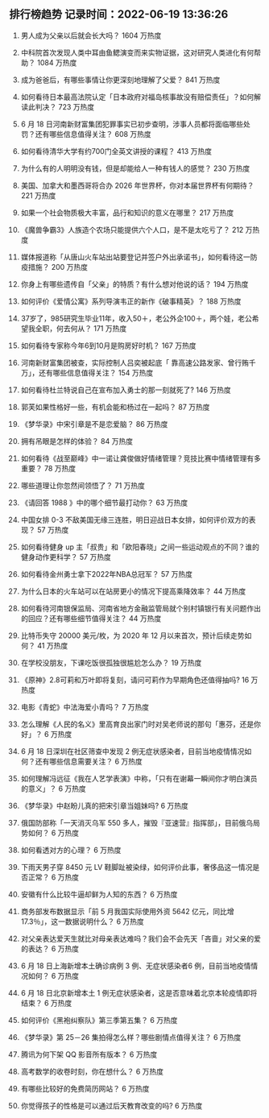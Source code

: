 
## 排行榜趋势 记录时间：2022-06-19 13:36:26
  
  1. 男人成为父亲以后就会长大吗？ 1604 万热度
    
  2. 中科院首次发现人类中耳由鱼鳃演变而来实物证据，这对研究人类进化有何帮助？ 1084 万热度
    
  3. 成为爸爸后，有哪些事情让你更深刻地理解了父爱？ 841 万热度
    
  4. 如何看待日本最高法院认定「日本政府对福岛核事故没有赔偿责任」？如何解读此判决？ 723 万热度
    
  5. 6 月 18 日河南新财富集团犯罪事实已初步查明，涉事人员都将面临哪些处罚？还有哪些信息值得关注？ 608 万热度
    
  6. 如何看待清华大学有约700门全英文讲授的课程？ 413 万热度
    
  7. 为什么有的人明明没有钱，但是却能给人一种有钱人的感觉？ 230 万热度
    
  8. 美国、加拿大和墨西哥将合办 2026 年世界杯，你对本届世界杯有何期待？ 221 万热度
    
  9. 如果一个社会物质极大丰富，品行和知识的意义在哪里？ 217 万热度
    
  10. 《魔兽争霸3》人族造个农场只能提供六个人口，是不是太吃亏了？ 212 万热度
    
  11. 媒体报道称「从唐山火车站出站要登记并签户外出承诺书」，如何看待这一防疫措施？ 200 万热度
    
  12. 你身上有哪些遗传自「父亲」的特质？有什么想对他说的话？ 194 万热度
    
  13. 如何评价《爱情公寓》系列导演韦正的新作《破事精英》？ 188 万热度
    
  14. 37岁了，985研究生毕业11年，收入50＋，老公外企100＋，两个娃，老公希望我全职，何去何从？ 171 万热度
    
  15. 如何看待专家称今年6到10月是购房好时机？ 167 万热度
    
  16. 河南新财富集团被查，实际控制人吕奕被起底「 靠高速公路发家、曾行贿千万」，还有哪些信息值得关注？ 154 万热度
    
  17. 如何看待杜兰特说自己在宣布加入勇士的那一刻就死了? 146 万热度
    
  18. 郭芙如果性格好一些，有机会能和杨过在一起吗？ 87 万热度
    
  19. 《梦华录》中宋引章是不是恋爱脑？ 86 万热度
    
  20. 拥有吊眼是怎样的体验？ 84 万热度
    
  21. 如何看待《战至巅峰》中一诺让龚俊做好情绪管理？竞技比赛中情绪管理有多重要？ 78 万热度
    
  22. 哪些道理让你忽然间领悟了？ 71 万热度
    
  23. 《请回答 1988 》中的哪个细节最打动你？ 63 万热度
    
  24. 中国女排 0-3 不敌美国无缘三连胜，明日迎战日本女排，如何评价双方的表现？ 57 万热度
    
  25. 如何看待健身 up 主「叔贵」和「欧阳春晓」之间一些运动观点的不同？谁的健身动作更科学？ 57 万热度
    
  26. 如何看待金州勇士拿下2022年NBA总冠军？ 57 万热度
    
  27. 为什么日本的火车站可以在站房更小的情况下提高乘降效率？ 44 万热度
    
  28. 如何看待河南银保监局、河南省地方金融监管局就个别村镇银行有关问题作出的回应？还有哪些细节值得关注？ 44 万热度
    
  29. 比特币失守 20000 美元/枚，为 2020 年 12 月以来首次，预计后续走势如何？ 41 万热度
    
  30. 在学校没朋友，下课吃饭很孤独很尴尬怎么办？ 19 万热度
    
  31. 《原神》2.8可莉和万叶即将复刻，请问可莉作为早期角色还值得抽吗? 16 万热度
    
  32. 电影《青蛇》中法海爱小青吗？ 7 万热度
    
  33. 怎么理解《人民的名义》里高育良出家门时对吴老师说的那句「惠芬，还是你好」？ 6 万热度
    
  34. 6 月 18 日深圳在社区筛查中发现 2 例无症状感染者，目前当地疫情情况如何？还有哪些信息需要关注？ 6 万热度
    
  35. 如何理解冯远征《我在人艺学表演》中称，「只有在谢幕一瞬间你才明白演员的意义」？ 6 万热度
    
  36. 《梦华录》中赵盼儿真的把宋引章当姐妹吗? 6 万热度
    
  37. 俄国防部称「一天消灭乌军 550 多人，摧毁『亚速营』指挥部」，目前俄乌局势如何？ 6 万热度
    
  38. 如何看透对方的心理？ 6 万热度
    
  39. 下雨天男子穿 8450 元 LV 鞋脚趾被染绿，如何评价此事，奢侈品这一情况是否正常？ 6 万热度
    
  40. 安徽有什么比较牛逼却鲜为人知的东西？ 6 万热度
    
  41. 商务部发布数据显示「前 5 月我国实际使用外资 5642 亿元，同比增17.3％」，这一数据说明什么？ 6 万热度
    
  42. 对父亲表达爱天生就比对母亲表达难吗？我们会不会先天「吝啬」对父亲的爱的表达？ 6 万热度
    
  43. 6 月 18 日上海新增本土确诊病例 3 例、无症状感染者6 例，目前当地疫情情况如何？ 6 万热度
    
  44. 6 月 18 日北京新增本土 1 例无症状感染者，这是否意味着北京本轮疫情即将结束？ 6 万热度
    
  45. 如何评价《黑袍纠察队》第三季第五集？ 6 万热度
    
  46. 《梦华录》第 25－26 集拍得怎么样？哪些剧情点值得关注？ 6 万热度
    
  47. 腾讯为何下架 QQ 影音所有版本？ 6 万热度
    
  48. 高考数学的收卷时刻，你在想什么？ 6 万热度
    
  49. 有哪些比较好的免费简历网站？ 6 万热度
    
  50. 你觉得孩子的性格是可以通过后天教育改变的吗? 6 万热度
    